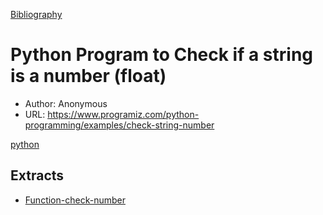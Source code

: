 [Bibliography](Bibliography.md)

# Python Program to Check if a string is a number (float)

- Author: Anonymous
- URL: <https://www.programiz.com/python-programming/examples/check-string-number>

[python](python.md)

## Extracts

- [Function-check-number](Function-check-number.md)
